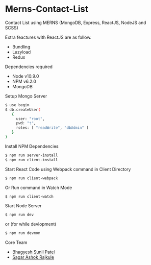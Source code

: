 # Merns-Contact-List
Contact List using MERNS (MongoDB, Express, ReactJS, NodeJS and SCSS)

Extra feactures with ReactJS are as follow.

  - Bundling
  - Lazyload
  - Redux


Dependencies required

  - Node v10.9.0
  - NPM v6.2.0
  - MongoDB


Setup Mongo Server

```sh
$ use begin
$ db.createUser(
   {
     user: "root",
     pwd: "t",
     roles: [ "readWrite", "dbAdmin" ]
   }
)
```


Install NPM Dependencies

```sh
$ npm run server-install
$ npm run client-install
```


Start React Code using Webpack command in Client Directory

```sh
$ npm run client-webpack
```

Or Run command in Watch Mode

```sh
$ npm run client-watch
```


Start Node Server

```sh
$ npm run dev
```

or (for while devlopment)

```sh
$ npm run devmon
```

Core Team

* [Bhagyesh Sunil Patel]
* [Sagar Ashok Rajkule]


[//]: # (These are reference links used in the body of this note)

   [Bhagyesh Sunil Patel]: <https://github.com/uzrnem>
   [Sagar Ashok Rajkule]: <https://github.com/sagarrajkule>

